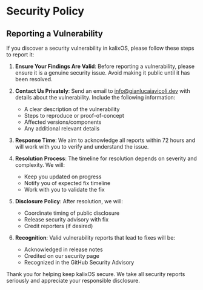 # Security Policy

## Reporting a Vulnerability

If you discover a security vulnerability in kalixOS, please follow these steps to report it:

1. **Ensure Your Findings Are Valid**: Before reporting a vulnerability, please ensure it is a genuine security issue. Avoid making it public until it has been resolved.

2. **Contact Us Privately**: Send an email to [info@gianlucaiavicoli.dev](mailto:info@gianlucaiavicoli.dev) with details about the vulnerability. Include the following information:
   - A clear description of the vulnerability
   - Steps to reproduce or proof-of-concept
   - Affected versions/components
   - Any additional relevant details

3. **Response Time**: We aim to acknowledge all reports within 72 hours and will work with you to verify and understand the issue.

4. **Resolution Process**: The timeline for resolution depends on severity and complexity. We will:
   - Keep you updated on progress
   - Notify you of expected fix timeline
   - Work with you to validate the fix

5. **Disclosure Policy**: After resolution, we will:
   - Coordinate timing of public disclosure
   - Release security advisory with fix
   - Credit reporters (if desired)

6. **Recognition**: Valid vulnerability reports that lead to fixes will be:
   - Acknowledged in release notes
   - Credited on our security page
   - Recognized in the GitHub Security Advisory

Thank you for helping keep kalixOS secure. We take all security reports seriously and appreciate your responsible disclosure.
